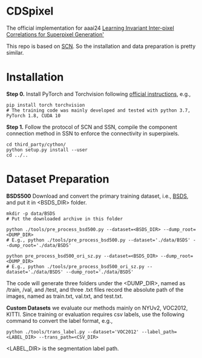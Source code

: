 # CDSpixel
The official implementation for aaai24 [Learning Invariant Inter-pixel Correlations for Superpixel Generation'](https://arxiv.org/abs/2402.18201)

This repo is based on [SCN](https://github.com/fuy34/superpixel_fcn). So the installation and data preparation is pretty similar.

# Installation

**Step 0.** Install PyTorch and Torchvision following [official instructions](https://pytorch.org/get-started/locally/), e.g.,

```shell
pip install torch torchvision
# The training code was mainly developed and tested with python 3.7, PyTorch 1.8, CUDA 10 
```

**Step 1.** Follow the protocol of SCN and SSN, compile the component connection method in SSN to enforce the connectivity in superpixels. 
```shell
cd third_party/cython/
python setup.py install --user
cd ../..
```

# Dataset Preparation

**BSDS500** Download and convert the primary training dataset, i.e., [BSDS](https://www2.eecs.berkeley.edu/Research/Projects/CS/vision/grouping/resources.html#bsds500), and put it in <BSDS_DIR> folder.
```shell
mkdir -p data/BSDS
# Put the downloaded archive in this folder

python ./tools/pre_process_bsd500.py --dataset=<BSDS_DIR> --dump_root=<DUMP_DIR>
# E.g., python ./tools/pre_process_bsd500.py --dataset='./data/BSDS' --dump_root='./data/BSDS'

python pre_process_bsd500_ori_sz.py --dataset=<BSDS_DIR> --dump_root=<DUMP_DIR>
# E.g., python ./tools/pre_process_bsd500_ori_sz.py --dataset='./data/BSDS' --dump_root='./data/BSDS'
```
The code will generate three folders under the <DUMP_DIR>, named as /train, /val, and /test, and three .txt files record the absolute path of the images, named as train.txt, val.txt, and test.txt.

**Custom Datasets** we evaluate our methods mainly on NYUv2, VOC2012, KITTI. Since training or evaluation requires csv labels, use the following command to convert the label format, e.g.,
```shell
python ./tools/trans_label.py --dataset='VOC2012' --label_path=<LABEL_DIR> --trans_path=<CSV_DIR>
```
<LABEL_DIR> is the segmentation label path.



